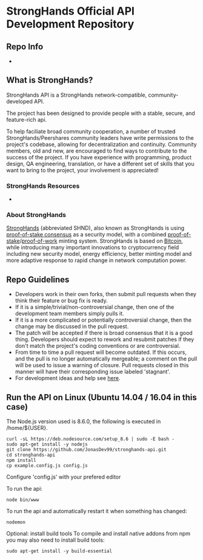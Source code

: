# StrongHands Official API Development Repository

## Repo Info
-

## What is StrongHands?

StrongHands API is a StrongHands network-compatible, community-developed API.

The project has been designed to provide people with a stable, secure, and feature-rich api.

To help faciliate broad community cooperation, a number of trusted StrongHands/Peershares community leaders have write permissions to the project's codebase, allowing for decentralization and continuity. Community members, old and new, are encouraged to find ways to contribute to the success of the project. If you have experience with programming, product design, QA engineering, translation, or have a different set of skills that you want to bring to the project, your involvement is appreciated!


### StrongHands Resources
-


### About StrongHands
[StrongHands](http://stronghands.net/) (abbreviated SHND), also known as StrongHands is using [proof-of-stake consensus](http://stronghands.net/bin/stronghands-paper.pdf) as a security model, with a combined [proof-of-stake](http://stronghands.net/bin/stronghands-paper.pdf)/[proof-of-work](https://en.wikipedia.org/wiki/Proof-of-work_system) minting system. StrongHands is based on [Bitcoin](http://bitcoin.org/en/), while introducing many important innovations to cryptocurrency field including new security model, energy efficiency, better minting model and more adaptive response to rapid change in network computation power.


## Repo Guidelines

* Developers work in their own forks, then submit pull requests when they think their feature or bug fix is ready.
* If it is a simple/trivial/non-controversial change, then one of the development team members simply pulls it.
* If it is a more complicated or potentially controversial change, then the change may be discussed in the pull request.
* The patch will be accepted if there is broad consensus that it is a good thing. Developers should expect to rework and resubmit patches if they don't match the project's coding conventions or are controversial.
* From time to time a pull request will become outdated. If this occurs, and the pull is no longer automatically mergeable; a comment on the pull will be used to issue a warning of closure.  Pull requests closed in this manner will have their corresponding issue labeled 'stagnant'.
* For development ideas and help see [here](http://www.stronghandstalk.org/index.php?board=10.0).



## Run the API on Linux (Ubuntu 14.04 / 16.04 in this case) 

The Node.js version used is 8.6.0, the following is executed in /home/${USER}.

    curl -sL https://deb.nodesource.com/setup_8.6 | sudo -E bash -
    sudo apt-get install -y nodejs
    git clone https://github.com/JonasDev99/stronghands-api.git
    cd stronghands-api
    npm install
    cp example.config.js config.js
Configure 'config.js' with your prefered editor

To run the api:
    
    node bin/www
    
To run the api and automatically restart it when something has changed:    
    
    nodemon

Optional: install build tools
To compile and install native addons from npm you may also need to install build tools:

    sudo apt-get install -y build-essential

